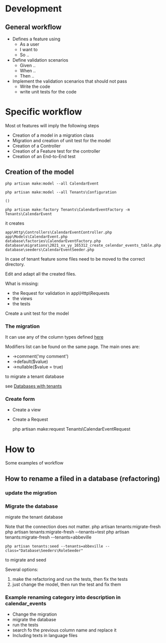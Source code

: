 # Development


## General workflow

* Defines a feature using
  * As a user
  * I want to 
  * So ..
* Define validation scenarios
  * Given ..
  * When ..
  * Then ..
* Implement the validation scenarios that should not pass
  * Write the code
  * write unit tests for the code

  
# Specific workflow
Most ot features will imply the following steps

* Creation of a model in a migration class
* Migration and creation of unit test for the model
* Creation of a Controller
* Creation of a Feature test for the controller
* Creation of an End-to-End test

## Creation of the model

    php artisan make:model --all CalendarEvent
    
    php artisan make:model --all Tenants\Configuration
    
    ()
    
    php artisan make:factory Tenants\CalendarEventFactory -m Tenants\CalendarEvent
    
it creates

    app\Http\Controllers\CalendarEventController.php
    app\Models\CalendarEvent.php
    database\factories\CalendarEventFactory.php
    database\migrations\2021_xx_yy_165312_create_celendar_events_table.php
    database\seeders\CalendarEventSeeder.php

In case of tenant feature some files need to be moved to the correct directory.

Edit and adapt all the created files.
    
What is missing:

* the Request for validation in app\Http\Requests
* the views
* the tests

Create a unit test for the model


### The migration

It can use any of the column types defined [here](https://laravel.com/docs/8.x/migrations#creating-columns)

Modifiers list can be found on the same page. The main ones are:
* ->comment('my comment')
* ->default($value)
* ->nullable($value = true)

to migrate a tenant database

see [Databases with tenants](databases_with_tenants.md)


### Create form

* Create a view
* Create a Request

    php artisan make:request Tenants\CalendarEventRequest

# How to

Some examples of workflow

## How to rename a filed in a database (refactoring)

### update the migration
### Migrate the database

migrate the tenant database

Note that the connection does not matter.
    php artisan tenants:migrate-fresh
    php artisan tenants:migrate-fresh --tenants=test
    php artisan tenants:migrate-fresh --tenants=abbeville
    
    php artisan tenants:seed --tenants=abbeville --class="Database\Seeders\RoleSeeder"
    
to migrate and seed
     

Several options: 
1. make the refactoring and run the tests, then fix the tests
1. just change the model, then run the test and fix them

### Example renaming category into description in calendar_events
* Change the migration
* migrate the database
* run the tests
* search fo the previous column name and replace it
* Including texts in language files